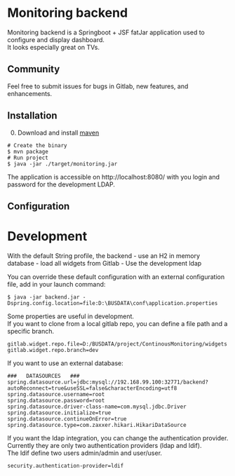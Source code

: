 # Monitoring backend
Monitoring backend is a Springboot + JSF fatJar application used to configure and display dashboard.<br/>
It looks especially great on TVs.

## Community
Feel free to submit issues for bugs in Gitlab, new features, and enhancements.

## Installation
0. Download and install [maven](https://maven.apache.org/download.cgi)
```
# Create the binary
$ mvn package
# Run project
$ java -jar ./target/monitoring.jar
```

The application is accessible on http://localhost:8080/ with you login and password for the development LDAP.

## Configuration
# Development
With the default String profile, the backend
    - use an H2 in memory database
    - load all widgets from Gitlab
    - Use the development ldap

You can override these default configuration with an external configuration file, add in your launch command:
```
$ java -jar backend.jar -Dspring.config.location=file:D:\BUSDATA\conf\application.properties
```

Some properties are useful in development.<br/>
If you want to clone from a local gitlab repo, you can define a file path and a specific branch.
```
gitlab.widget.repo.file=D:/BUSDATA/project/ContinousMonitoring/widgets
gitlab.widget.repo.branch=dev
```

If you want to use an external database:
```
###   DATASOURCES   ###
spring.datasource.url=jdbc:mysql://192.168.99.100:32771/backend?autoReconnect=true&useSSL=false&characterEncoding=utf8
spring.datasource.username=root
spring.datasource.password=root
spring.datasource.driver-class-name=com.mysql.jdbc.Driver
spring.datasource.initialize=true
spring.datasource.continueOnError=true
spring.datasource.type=com.zaxxer.hikari.HikariDataSource
```

If you want the ldap integration, you can change the authentication provider.<br/>
Currently they are only two authentication providers (ldap and ldif).<br/>
The ldif define two users admin/admin and user/user.<br/>
```
security.authentication-provider=ldif
```

